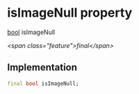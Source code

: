 


# isImageNull property







[bool](https:api.flutter.dev/flutter/dart-core/bool-class.html) isImageNull
  
_\<span class="feature"\>final\</span\>_






## Implementation

```dart
final bool isImageNull;
```







